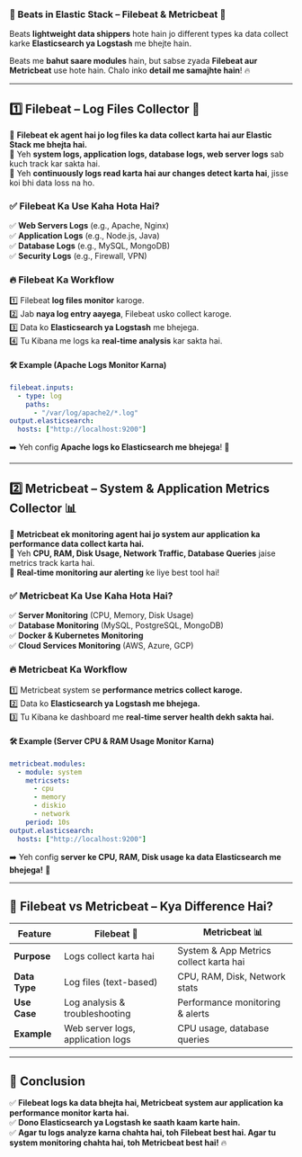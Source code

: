 ### **📌 Beats in Elastic Stack – Filebeat & Metricbeat** 🚀  

Beats **lightweight data shippers** hote hain jo different types ka data collect karke **Elasticsearch ya Logstash** me bhejte hain.  

Beats me **bahut saare modules** hain, but sabse zyada **Filebeat aur Metricbeat** use hote hain. Chalo inko **detail me samajhte hain**! 🔥  

---

## **1️⃣ Filebeat – Log Files Collector** 📂  
🔹 **Filebeat ek agent hai jo log files ka data collect karta hai aur Elastic Stack me bhejta hai.**  
🔹 Yeh **system logs, application logs, database logs, web server logs** sab kuch track kar sakta hai.  
🔹 Yeh **continuously logs read karta hai aur changes detect karta hai**, jisse koi bhi data loss na ho.  

### ✅ **Filebeat Ka Use Kaha Hota Hai?**  
✅ **Web Servers Logs** (e.g., Apache, Nginx)  
✅ **Application Logs** (e.g., Node.js, Java)  
✅ **Database Logs** (e.g., MySQL, MongoDB)  
✅ **Security Logs** (e.g., Firewall, VPN)  

### **🔥 Filebeat Ka Workflow**  
1️⃣ Filebeat **log files monitor** karoge.  
2️⃣ Jab **naya log entry aayega**, Filebeat usko collect karoge.  
3️⃣ Data ko **Elasticsearch ya Logstash** me bhejega.  
4️⃣ Tu Kibana me logs ka **real-time analysis** kar sakta hai.  

#### **🛠️ Example (Apache Logs Monitor Karna)**  
```yaml
filebeat.inputs:
  - type: log
    paths:
      - "/var/log/apache2/*.log"
output.elasticsearch:
  hosts: ["http://localhost:9200"]
```
➡️ Yeh config **Apache logs ko Elasticsearch me bhejega**! 🚀  

---

## **2️⃣ Metricbeat – System & Application Metrics Collector** 📊  
🔹 **Metricbeat ek monitoring agent hai jo system aur application ka performance data collect karta hai.**  
🔹 Yeh **CPU, RAM, Disk Usage, Network Traffic, Database Queries** jaise metrics track karta hai.  
🔹 **Real-time monitoring aur alerting** ke liye best tool hai!  

### ✅ **Metricbeat Ka Use Kaha Hota Hai?**  
✅ **Server Monitoring** (CPU, Memory, Disk Usage)  
✅ **Database Monitoring** (MySQL, PostgreSQL, MongoDB)  
✅ **Docker & Kubernetes Monitoring**  
✅ **Cloud Services Monitoring** (AWS, Azure, GCP)  

### **🔥 Metricbeat Ka Workflow**  
1️⃣ Metricbeat system se **performance metrics collect karoge.**  
2️⃣ Data ko **Elasticsearch ya Logstash me bhejega.**  
3️⃣ Tu Kibana ke dashboard me **real-time server health dekh sakta hai.**  

#### **🛠️ Example (Server CPU & RAM Usage Monitor Karna)**  
```yaml
metricbeat.modules:
  - module: system
    metricsets:
      - cpu
      - memory
      - diskio
      - network
    period: 10s
output.elasticsearch:
  hosts: ["http://localhost:9200"]
```
➡️ Yeh config **server ke CPU, RAM, Disk usage ka data Elasticsearch me bhejega!** 🚀  

---

## **🎯 Filebeat vs Metricbeat – Kya Difference Hai?**  
| Feature       | Filebeat 📂 | Metricbeat 📊 |
|--------------|------------|--------------|
| **Purpose** | Logs collect karta hai | System & App Metrics collect karta hai |
| **Data Type** | Log files (text-based) | CPU, RAM, Disk, Network stats |
| **Use Case** | Log analysis & troubleshooting | Performance monitoring & alerts |
| **Example** | Web server logs, application logs | CPU usage, database queries |

---

## **🎯 Conclusion**  
✅ **Filebeat logs ka data bhejta hai, Metricbeat system aur application ka performance monitor karta hai.**  
✅ **Dono Elasticsearch ya Logstash ke saath kaam karte hain.**  
✅ **Agar tu logs analyze karna chahta hai, toh Filebeat best hai. Agar tu system monitoring chahta hai, toh Metricbeat best hai!** 🔥  